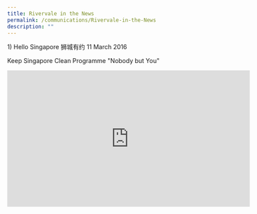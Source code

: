 ```yaml
---
title: Rivervale in the News
permalink: /communications/Rivervale-in-the-News
description: ""
---
```

1) Hello Singapore 狮城有约 11 March 2016  

Keep Singapore Clean Programme "Nobody but You"

<iframe width="560" height="315" src="https://www.youtube.com/embed/rrgu1t0NiEo" title="YouTube video player" frameborder="0" allow="accelerometer; autoplay; clipboard-write; encrypted-media; gyroscope; picture-in-picture" allowfullscreen></iframe>

